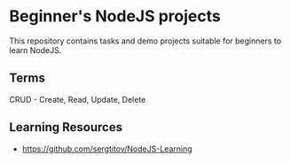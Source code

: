 # Beginner's NodeJS projects

This repository contains tasks and demo projects suitable for beginners to learn NodeJS.

## Terms

CRUD - Create, Read, Update, Delete

## Learning Resources

- https://github.com/sergtitov/NodeJS-Learning
